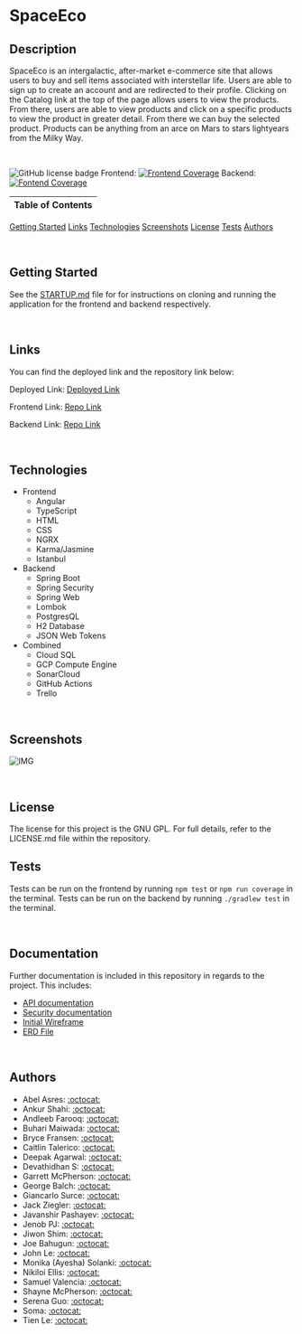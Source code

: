 # SpaceEco

## Description

SpaceEco is an intergalactic, after-market e-commerce site that allows users to buy and sell items associated with interstellar life. Users are able to sign up to create an account and are redirected to their profile. Clicking on the Catalog link at the top of the page allows users to view the products. From there, users are able to view products and click on a specific products to view the product in greater detail. From there we can buy the selected product. Products can be anything from an arce on Mars to stars lightyears from the Milky Way.

<br />

![GitHub license badge](https://img.shields.io/badge/license-GNU%20GPL-orange) Frontend: [![Frontend Coverage](https://sonarcloud.io/api/project_badges/measure?project=Revature-SpaceEco_spaceeco-backend&metric=coverage)](https://sonarcloud.io/summary/new_code?id=Revature-SpaceEco_spaceeco-backend) Backend: [![Fontend Coverage](https://sonarcloud.io/api/project_badges/measure?project=Revature-SpaceEco_spaceeco-frontend&metric=coverage)](https://sonarcloud.io/summary/new_code?id=Revature-SpaceEco_spaceeco-frontend)

| Table of Contents |
| ----------------- |

[Getting Started](#Getting-Started)
[Links](#Links)
[Technologies](#Technologies)
[Screenshots](#Screenshots)
[License](#License)
[Tests](#Tests)
[Authors](#Authors)

<br />

## Getting Started

See the [STARTUP.md](./STARTUP.md) file for for instructions on cloning and running the application for the frontend and backend respectively.

<br />

## Links

You can find the deployed link and the repository link below:

Deployed Link: [Deployed Link]()

Frontend Link: [Repo Link](https://github.com/Revature-SpaceEco/spaceeco-frontend)

Backend Link: [Repo Link](https://github.com/Revature-SpaceEco/spaceeco-backend)

<br />

## Technologies

-  Frontend
   -  Angular
   -  TypeScript
   -  HTML
   -  CSS
   -  NGRX
   -  Karma/Jasmine
   -  Istanbul
-  Backend
   -  Spring Boot
   -  Spring Security
   -  Spring Web
   -  Lombok
   -  PostgresQL
   -  H2 Database
   -  JSON Web Tokens
-  Combined
   -  Cloud SQL
   -  GCP Compute Engine
   -  SonarCloud
   -  GitHub Actions
   -  Trello

<br />

## Screenshots

![IMG](./assets/images/SpaceEco-screenshot.png)

<br />

## License

The license for this project is the GNU GPL. For full details, refer to the LICENSE.md file within the repository.

## Tests

Tests can be run on the frontend by running `npm test` or `npm run coverage` in the terminal. Tests can be run on the backend by running `./gradlew test` in the terminal.

<br />

## Documentation

Further documentation is included in this repository in regards to the project. This includes:

-  [API documentation](./Endpoints/API.md)
-  [Security documentation](./SECURITY.md)
-  [Initial Wireframe](./Space_Eco_Wireframe.pdf)
-  [ERD File](./Space_Eco_ERD.PNG)

<br />

## Authors

-  Abel Asres: [:octocat:](https://github.com/)
-  Ankur Shahi: [:octocat:](https://github.com/ankurshahi80)
-  Andleeb Farooq: [:octocat:](https://github.com/cerafinn)
-  Buhari Maiwada: [:octocat:](https://github.com/)
-  Bryce Fransen: [:octocat:](https://github.com/)
-  Caitlin Talerico: [:octocat:](https://github.com/)
-  Deepak Agarwal: [:octocat:](https://github.com/)
-  Devathidhan S: [:octocat:](https://github.com/)
-  Garrett McPherson: [:octocat:](https://github.com/akalink)
-  George Balch: [:octocat:](https://github.com/polydin)
-  Giancarlo Surce: [:octocat:](https://github.com/)
-  Jack Ziegler: [:octocat:](https://github.com/)
-  Javanshir Pashayev: [:octocat:](https://github.com/)
-  Jenob PJ: [:octocat:](https://github.com/)
-  Jiwon Shim: [:octocat:](https://github.com/)
-  Joe Bahugun: [:octocat:](https://github.com/jbahugun)
-  John Le: [:octocat:](https://github.com/)
-  Monika (Ayesha) Solanki: [:octocat:](https://github.com/)
-  Nikiloi Ellis: [:octocat:](https://github.com/)
-  Samuel Valencia: [:octocat:](https://github.com/)
-  Shayne McPherson: [:octocat:](https://github.com/)
-  Serena Guo: [:octocat:](https://github.com/)
-  Soma: [:octocat:](https://github.com/)
-  Tien Le: [:octocat:](https://github.com/tientle84)

<br />
